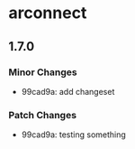 # arconnect

## 1.7.0

### Minor Changes

- 99cad9a: add changeset

### Patch Changes

- 99cad9a: testing something
